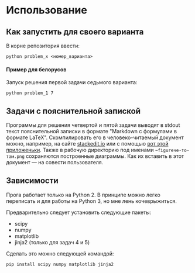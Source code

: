 # Использование

## Как запустить для своего варианта

В корне репозитория ввести:

```
python problem_x <номер_варианта>
```

#### Пример для белорусов

Запуск решения первой задачи седьмого варианта:

```
python problem_1 7
```

## Задачи с пояснительной запиской

Программы для решения четвертой и пятой задачи выводят в stdout текст
пояснительной записки в формате "Markdown с формулами в формате LaTeX".
Скомпилировать его в человеко-читаемый документ можно, например, на сайте
[stackedit.io](https://stackedit.io/) или с помощью
[вот этой приложеньки](https://typora.io/). Также в рабочую директорию под
именами `~figureче-то-там.png` сохраняются построенные диаграммы. Как их
вставить в этот документ — на совести пользователя.

## Зависимости

Прога работает только на Python 2. В принципе можно легко переписать и для
работы на Python 3, но мне лень кочеврыжиться.

Предварительно следует установить следующие пакеты:

* scipy
* numpy
* matplotlib
* jinja2 (только для задач 4 и 5)

Сделать это можно следующей командой:

```
pip install scipy numpy matplotlib jinja2
```
